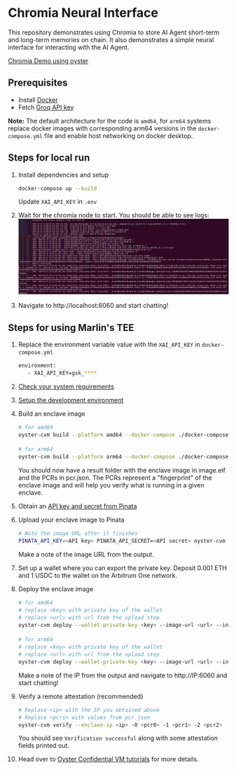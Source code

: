 # Chromia Neural Interface

This repository demonstrates using Chromia to store AI Agent short-term and long-term memories on chain. It also demonstrates a simple neural interface for interacting with the AI Agent.

[Chromia Demo using oyster](https://www.youtube.com/watch?v=YfWzTeK1LaY)


## Prerequisites
- Install [Docker](https://docs.docker.com/engine/install/ubuntu/)
- Fetch [Groq API key](https://console.groq.com/keys)

**Note:** The default architecture for the code is `amd64`, for `arm64` systems replace docker images with corresponding arm64 versions in the `docker-compose.yml` file and enable host networking on docker desktop.
  
## Steps for local run
1. Install dependencies and setup
   ```sh
   docker-compose up --build
   ```
   Update `XAI_API_KEY` in `.env`

2. Wait for the chromia node to start. You should be able to see logs:
   ![Logs](logs.png)

3. Navigate to http://localhost:6060 and start chatting!

## Steps for using Marlin's TEE
1. Replace the environment variable value with the `XAI_API_KEY` in `docker-compose.yml`
   ```sh
   environment:
      - XAI_API_KEY=gsk_****
   ```

2. [Check your system requirements](https://docs.marlin.org/oyster/build-cvm/tutorials/)

3. [Setup the development environment](https://docs.marlin.org/oyster/build-cvm/tutorials/setup)

4. Build an enclave image
   ```sh
   # for amd64
   oyster-cvm build --platform amd64 --docker-compose ./docker-compose.yml

   # for arm64
   oyster-cvm build --platform arm64 --docker-compose ./docker-compose.yml
   ```
   You should now have a result folder with the enclave image in image.eif and the PCRs in pcr.json. The PCRs represent a "fingerprint" of the enclave image and will help you verify what is running in a given enclave.

5. Obtain an [API key and secret from Pinata](https://docs.pinata.cloud/account-management/api-keys)

6. Upload your enclave image to Pinata
   ```sh
   # Note the image URL after it finishes
   PINATA_API_KEY=<API key> PINATA_API_SECRET=<API secret> oyster-cvm upload --file result/image.eif
   ```
   Make a note of the image URL from the output.

7. Set up a wallet where you can export the private key. Deposit 0.001 ETH and 1 USDC to the wallet on the Arbitrum One network.

8. Deploy the enclave image 
   ```sh
   # for amd64
   # replace <key> with private key of the wallet
   # replace <url> with url from the upload step
   oyster-cvm deploy --wallet-private-key <key> --image-url <url> --instance-type c6a.4xlarge --region ap-south-1 --operator 0xe10Fa12f580e660Ecd593Ea4119ceBC90509D642 --duration-in-minutes 15

   # for arm64
   # replace <key> with private key of the wallet
   # replace <url> with url from the upload step
   oyster-cvm deploy --wallet-private-key <key> --image-url <url> --instance-type c6g.4xlarge --region ap-south-1 --operator 0xe10Fa12f580e660Ecd593Ea4119ceBC90509D642 --duration-in-minutes 15
   ```
   Make a note of the IP from the output and navigate to http://IP:6060 and start chatting!

9. Verify a remote attestation (recommended)
   ```sh
   # Replace <ip> with the IP you obtained above
   # Replace <pcrs> with values from pcr.json
   oyster-cvm verify --enclave-ip <ip> -0 <pcr0> -1 <pcr1> -2 <pcr2>
   ```
   You should see `Verification successful` along with some attestation fields printed out.

10. Head over to [Oyster Confidential VM tutorials](https://docs.marlin.org/oyster/build-cvm/tutorials/) for more details.
